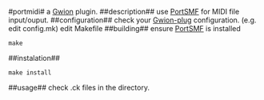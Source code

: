 #portmidi#
  a [Gwion](https://github.com/Gwion/Gwion) plugin.
##description##
use [PortSMF](https://sourceforge.net/p/portmedia/wiki/portsmf/) for MIDI file input/ouput.
##configuration##
check your [Gwion-plug](https://github.com/Gwion/Gwion-plug) configuration. (e.g. edit config.mk)
edit Makefile
##building##
ensure [PortSMF](https://sourceforge.net/p/portmedia/wiki/portsmf/) is installed
```
make
```
##instalation##
```
make install
```
##usage##
check .ck files in the directory.
